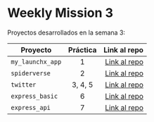 # Weekly Mission 3

Proyectos desarrollados en la semana 3:

| Proyecto | Práctica | Link al repo |
| ------------- |:-------------:| -----:|
|`my_launchx_app`|1|[Link al repo](https://github.com/Fernando-Cortez-Garcia/creacion-de-proyecto-de-js-launchx)|
|`spiderverse`|2|[Link al repo](https:)|
|`twitter`|3, 4, 5|[Link al repo](https:)|
|`express_basic`|6|[Link al repo](https:)|
|`express_api`|7|[Link al repo](https:)|
